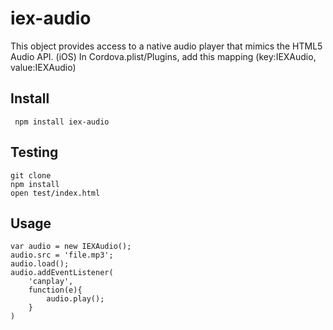 # iex-audio

This object provides access to a native audio player that mimics the HTML5 Audio API. (iOS)
In Cordova.plist/Plugins, add this mapping (key:IEXAudio, value:IEXAudio)

## Install


     npm install iex-audio

## Testing

    git clone 
    npm install
    open test/index.html
    
## Usage

    var audio = new IEXAudio();
    audio.src = 'file.mp3';
    audio.load();
    audio.addEventListener(
        'canplay',
        function(e){
            audio.play();
        }    
    )
